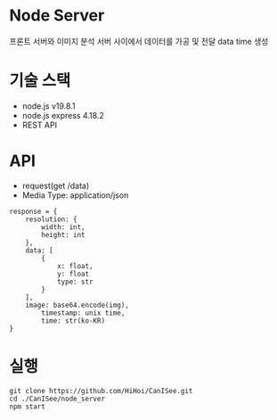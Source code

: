 # Node Server
프론트 서버와 이미지 분석 서버 사이에서 데이터를 가공 및 전달
data time 생성


# 기술 스택
- node.js v19.8.1
- node.js express 4.18.2
- REST API

# API
- request(get /data)
- Media Type: application/json
```
response = {
	resolution: {
		width: int,
		height: int
	},
	data: [
		{
			x: float,
			y: float
			type: str
		}
	],
	image: base64.encode(img),
        timestamp: unix time,
        time: str(ko-KR)
}	
```

# 실행
```
git clone https://github.com/HiHoi/CanISee.git
cd ./CanISee/node_server
npm start
```
